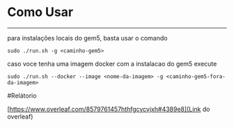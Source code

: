 # Como Usar
-----------

para instalações locais do gem5, basta usar o comando

`sudo ./run.sh -g <caminho-gem5>`

caso voce tenha uma imagem docker com a instalacao do gem5 execute

`sudo ./run.sh --docker --image <nome-da-imagem> -g <caminho-gem5-fora-da-imagem>`

#Relátorio

[https://www.overleaf.com/8579761457hthfgcycvjxh#4389e8](Link do overleaf)
